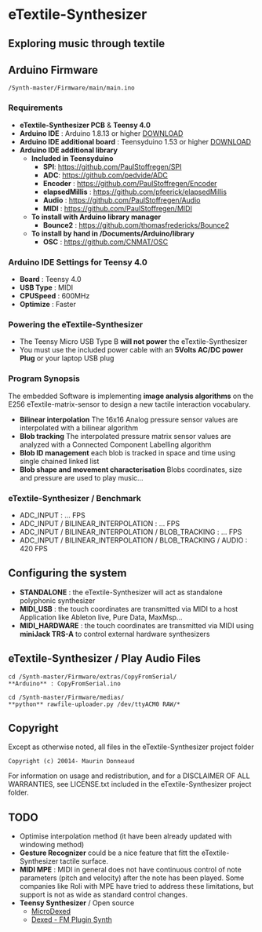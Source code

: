 # eTextile-Synthesizer
## Exploring music through textile

## Arduino Firmware
    /Synth-master/Firmware/main/main.ino
 
### Requirements
- **eTextile-Synthesizer PCB** & **Teensy 4.0**
- **Arduino IDE** : Arduino 1.8.13 or higher [DOWNLOAD](https://www.arduino.cc/en/Main/Software)
- **Arduino IDE additional board** : Teensyduino 1.53 or higher [DOWNLOAD](https://www.pjrc.com/teensy/teensyduino.html)
- **Arduino IDE additional library**
  - **Included in Teensyduino**
    - **SPI**: https://github.com/PaulStoffregen/SPI
    - **ADC**: https://github.com/pedvide/ADC
    - **Encoder** : https://github.com/PaulStoffregen/Encoder 
    - **elapsedMillis** : https://github.com/pfeerick/elapsedMillis
    - **Audio** : https://github.com/PaulStoffregen/Audio
    - **MIDI** : https://github.com/PaulStoffregen/MIDI
  - **To install with Arduino library manager**
    - **Bounce2** : https://github.com/thomasfredericks/Bounce2
  - **To install by hand in /Documents/Arduino/library**
    - **OSC** : https://github.com/CNMAT/OSC

### Arduino IDE Settings for Teensy 4.0
- **Board** :     Teensy 4.0
- **USB Type** :  MIDI
- **CPUSpeed** :  600MHz
- **Optimize** :  Faster

### Powering the eTextile-Synthesizer
- The Teensy Micro USB Type B **will not power** the eTextile-Synthesizer
- You must use the included power cable with an **5Volts AC/DC power Plug** or your laptop USB plug

### Program Synopsis
The embedded Software is implementing **image analysis algorithms** on the E256 eTextile-matrix-sensor to design a new tactile interaction vocabulary.
- **Bilinear interpolation** The 16x16 Analog pressure sensor values are interpolated with a bilinear algorithm
- **Blob tracking** The interpolated pressure matrix sensor values are analyzed with a Connected Component Labelling algorithm
- **Blob ID management** each blob is tracked in space and time using single chained linked list
- **Blob shape and movement characterisation** Blobs coordinates, size and pressure are used to play music...

### eTextile-Synthesizer / Benchmark
  - ADC_INPUT : ... FPS
  - ADC_INPUT / BILINEAR_INTERPOLATION : ... FPS
  - ADC_INPUT / BILINEAR_INTERPOLATION / BLOB_TRACKING : ... FPS
  - ADC_INPUT / BILINEAR_INTERPOLATION / BLOB_TRACKING / AUDIO : 420 FPS

## Configuring the system
  - **STANDALONE** : the eTextile-Synthesizer will act as standalone polyphonic synthesizer
  - **MIDI_USB** : the touch coordinates are transmitted via MIDI to a host Application like Ableton live, Pure Data, MaxMsp...
  - **MIDI_HARDWARE** : the touch coordinates are transmitted via MIDI using **miniJack TRS-A** to control external hardware synthesizers

## eTextile-Synthesizer / Play Audio Files

    cd /Synth-master/Firmware/extras/CopyFromSerial/
    **Arduino** : CopyFromSerial.ino 
    
    cd /Synth-master/Firmware/medias/
    **python** rawfile-uploader.py /dev/ttyACM0 RAW/*

## Copyright
Except as otherwise noted, all files in the eTextile-Synthesizer project folder

    Copyright (c) 20014- Maurin Donneaud

For information on usage and redistribution, and for a DISCLAIMER OF ALL
WARRANTIES, see LICENSE.txt included in the eTextile-Synthesizer project folder.

## TODO
- Optimise interpolation method (it have been already updated with windowing method)
- **Gesture Recognizer** could be a nice feature that fitt the eTextile-Synthesizer tactile surface.
- **MIDI MPE** : MIDI in general does not have continuous control of note parameters (pitch and velocity) after the note has been played. Some companies like Roli with MPE have tried to address these limitations, but support is not as wide as standard control changes.
- **Teensy Synthesizer** / Open source
    - [MicroDexed](https://www.parasitstudio.de/)
    - [Dexed - FM Plugin Synth](https://github.com/asb2m10/dexed)

